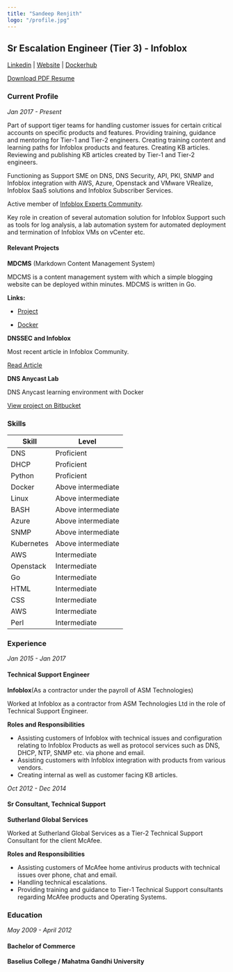 ```yaml
---
title: "Sandeep Renjith"
logo: "/profile.jpg"
---
```

## Sr Escalation Engineer (Tier 3) - Infoblox

[Linkedin](https://www.linkedin.com/in/sandeeprenjith) \| [Website](https://bytesarena.com) \| [Dockerhub](https://hub.docker.com/u/rensande) 

<a href="Sandeep_Renjith_Resume.pdf" target="_blank">Download PDF Resume</a>

### Current Profile

*Jan 2017 - Present*

Part of support tiger teams for handling customer issues for certain critical accounts on specific products and features. Providing training, guidance and mentoring for Tier-1 and Tier-2 engineers. Creating training content and learning paths for Infoblox products and features. Creating KB articles. Reviewing and publishing KB articles created by Tier-1 and Tier-2 engineers.


Functioning as Support SME on DNS, DNS Security, API, PKI,  SNMP and Infoblox integration with AWS, Azure, Openstack and VMware VRealize, Infoblox SaaS solutions and Infoblox Subscriber Services.


Active member of [Infoblox Experts Community](https://community.infoblox.com/t5/user/viewprofilepage/user-id/20850).


Key role in creation of several automation solution for Infoblox Support such as tools for log analysis, a lab automation system for automated deployment and termination of Infoblox VMs on vCenter etc.

 
#### Relevant Projects

**MDCMS** (Markdown Content Management System)

MDCMS is a content management system with which a simple blogging website can be deployed within minutes.
MDCMS is written in Go.

**Links:**

* [Project](https://github.com/sandeeprenjith/mdcms)

* [Docker](https://hub.docker.com/r/rensande/mdcms/)


**DNSSEC and Infoblox**

Most recent article in Infoblox Community.

[Read Article](https://community.infoblox.com/t5/Best-Practices/DNSSEC-and-Infoblox/ba-p/13076)


**DNS Anycast Lab**

DNS Anycast learning environment with Docker

[View project on Bitbucket](https://bitbucket.org/rensande/dns-anycast-lab)

### Skills

|**Skill**     |**Level**            |
|----------|------------------|
|DNS       |Proficient        |
|DHCP      |Proficient        |
|Python    |Proficient        |
|Docker    |Above intermediate|
|Linux     |Above intermediate|
|BASH      |Above intermediate|
|Azure     |Above intermediate|
|SNMP      |Above intermediate|
|Kubernetes|Above intermediate|
|AWS       |Intermediate      |
|Openstack |Intermediate      |
|Go        |Intermediate      |
|HTML      |Intermediate      |
|CSS       |Intermediate      |
|AWS       |Intermediate      |
|Perl      |Intermediate      |

### Experience


*Jan 2015 - Jan 2017*

#### Technical Support Engineer
**Infoblox**(As a contractor under the payroll of ASM Technologies)

Worked at Infoblox as a contractor from ASM Technologies Ltd in the role of Technical Support Engineer.

**Roles and Responsibilities**

* Assisting customers of Infoblox with technical issues and configuration relating to Infoblox Products as well as protocol services such as DNS, DHCP, NTP, SNMP  etc. via phone and email.
* Assisting customers with Infoblox integration with products from various vendors.
* Creating internal as well as customer facing KB articles.


*Oct 2012 - Dec 2014*

#### Sr Consultant, Technical Support
**Sutherland Global Services**

Worked at Sutherland Global Services as a Tier-2 Technical Support Consultant for the client McAfee.

**Roles and Responsibilities**

* Assisting customers of McAfee home antivirus products with technical issues over phone, chat and email.
* Handling technical escalations.
* Providing training and guidance to Tier-1 Technical Support consultants regarding McAfee products and Operating Systems.

### Education

*May 2009 - April 2012*

#### Bachelor of Commerce
**Baselius College / Mahatma Gandhi University**
